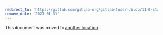```yaml
---
redirect_to: 'https://gitlab.com/gitlab-org/gitlab-foss/-/blob/11-0-stable/doc/api/v3_to_v4.md'
remove_date: '2023-01-31'
---
```


This document was moved to [another location](https://gitlab.com/gitlab-org/gitlab-foss/-/blob/11-0-stable/doc/api/v3_to_v4.md).

<!-- This redirect file can be deleted after <2023-01-31>. -->
<!-- Before deletion, see: https://docs.gitlab.com/ee/development/documentation/#move-or-rename-a-page -->
